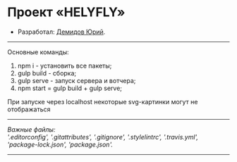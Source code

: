 # Проект «HELYFLY»

* Разработал: [Демидов Юрий](https://vk.com/id37064821).

---

Основные команды:
1. npm i - установить все пакеты;
2. gulp build - сборка;
3. gulp serve - запуск сервера и вотчера;
4. npm start = gulp build + gulp serve;

При запуске через localhost некоторые svg-картинки могут не отображаться

---

_Важные файлы:_<br>
_'.editorconfig', '.gitattributes', '.gitignore', '.stylelintrc', '.travis.yml', 'package-lock.json', 'package.json'._

---
